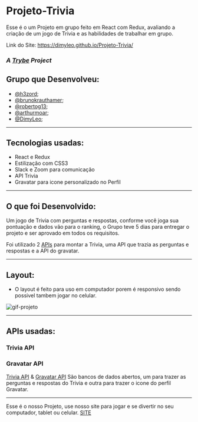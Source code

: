 # Projeto-Trivia
Esse é o um Projeto em grupo feito em React com Redux, avaliando a criação de um jogo de Trivia e as habilidades de trabalhar em grupo.

Link do Site: <a href='https://dimyleo.github.io/Projeto-Trivia/' target="_blank" >https://dimyleo.github.io/Projeto-Trivia/<a/>

### _A [Trybe](https://www.betrybe.com/) Project_

## Grupo que Desenvolveu:

  - [@h3zord](https://github.com/h3zord);
  - [@brunokrauthamer](https://github.com/brunokrauthamer);
  - [@robertog13](https://github.com/robertog13);
  - [@arthurmoar](https://github.com/arthurmoar);
  - [@DimyLeo](https://github.com/DimyLeo);

---
## Tecnologias usadas:

  - React e Redux
  - Estilização com CSS3
  - Slack e Zoom para comunicação
  - API Trivia
  - Gravatar para icone personalizado no Perfil

---
## O que foi Desenvolvido:

Um jogo de Trivia com perguntas e respostas, conforme você joga sua pontuação e dados vão para o ranking, 
o Grupo teve 5 dias para entregar o projeto e ser aprovado em todos os requisitos.

Foi utilizado 2 [APIs](#apis-usadas) para montar a Trivia, uma API que trazia as perguntas e respostas e a API do gravatar.

---
## Layout:
  
  - O layout é feito para uso em computador porem é responsivo sendo possivel tambem jogar no celular.
  <img src='/Trivia-GIFF.gif' alt='gif-projeto' />
  
---
## APIs usadas:
### Trivia API
### Gravatar API

[Trivia API](https://opentdb.com/api_config.php) & [Gravatar API](https://br.gravatar.com/site/implement/hash/) São bancos de dados abertos, um para trazer as perguntas e respostas do Trivia e outra para trazer o icone do perfil Gravatar.

---
Esse é o nosso Projeto, use nosso site para jogar e se divertir no seu computador, tablet ou celular. <a href='https://dimyleo.github.io/Projeto-Trivia/'>SITE</a>
